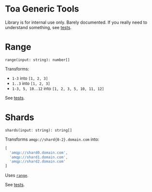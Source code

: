 # Toa Generic Tools

Library is for internal use only. Barely documented. If you really need to understand something,
see [tests](test).

# Range

`range(input: string): number[]`

Transforms:

- `1-3` into `[1, 2, 3]`
- `1..3` into `[1, 2, 3]`
- `1-3, 5, 10..12` into `[1, 2, 3, 5, 10, 11, 12]`

See [tests](test/range.test.js).

# Shards

`shards(input: string): string[]`

Transforms `amqp://shard{0-2}.domain.com` into:

```javascript
[
  'amqp://shard0.domain.com',
  'amqp://shard1.domain.com',
  'amqp://shard2.domain.com'
]
```

Uses [`range`](#range).

See [tests](test/shards.test.js).
